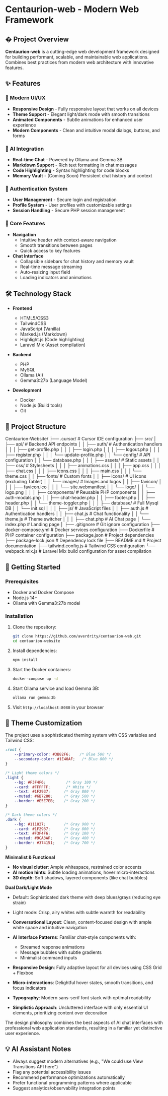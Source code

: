 # Centaurion-web - Modern Web Framework

## � Project Overview
**Centaurion-web** is a cutting-edge web development framework designed for building performant, scalable, and maintainable web applications. Combines best practices from modern web architecture with innovative features.

## ✨ Features

### 🎨 Modern UI/UX
- **Responsive Design** - Fully responsive layout that works on all devices
- **Theme Support** - Elegant light/dark mode with smooth transitions
- **Animated Components** - Subtle animations for enhanced user experience
- **Modern Components** - Clean and intuitive modal dialogs, buttons, and forms

### 🤖 AI Integration
- **Real-time Chat** - Powered by Ollama and Gemma 3B
- **Markdown Support** - Rich text formatting in chat messages
- **Code Highlighting** - Syntax highlighting for code blocks
- **Memory Vault** - (Coming Soon) Persistent chat history and context

### 🔐 Authentication System
- **User Management** - Secure login and registration
- **Profile System** - User profiles with customizable settings
- **Session Handling** - Secure PHP session management

### 🎯 Core Features
- **Navigation**
  - Intuitive header with context-aware navigation
  - Smooth transitions between pages
  - Quick access to key features
- **Chat Interface**
  - Collapsible sidebars for chat history and memory vault
  - Real-time message streaming
  - Auto-resizing input field
  - Loading indicators and animations

## 🛠️ Technology Stack
- **Frontend**
  - HTML5/CSS3
  - TailwindCSS
  - JavaScript (Vanilla)
  - Marked.js (Markdown)
  - Highlight.js (Code highlighting)
  - Laravel Mix (Asset compilation)

- **Backend**
  - PHP
  - MySQL
  - Ollama (AI)
  - Gemma3:27b (Language Model)

- **Development**
  - Docker
  - Node.js (Build tools)
  - Git

## 📂 Project Structure
Centaurion-Website/
├── .cursor/                # Cursor IDE configuration
├── src/
│   ├── api/               # Backend API endpoints
│   │   ├── auth/         # Authentication handlers
│   │   │   ├── get-profile.php
│   │   │   ├── login.php
│   │   │   ├── logout.php
│   │   │   ├── register.php
│   │   │   └── update-profile.php
│   │   └── config/       # API configuration
│   │       └── database.php
│   │
│   ├── assets/           # Static assets
│   │   ├── css/         # Stylesheets
│   │   │   ├── animations.css
│   │   │   ├── app.css
│   │   │   ├── chat.css
│   │   │   ├── icons.css
│   │   │   ├── main.css
│   │   │   └── theme.css
│   │   ├── fonts/       # Custom fonts
│   │   ├── icons/       # UI icons (excluding Tabler)
│   │   └── images/      # Images and logos
│   │       ├── favicon/
│   │       │   ├── favicon.ico
│   │       │   └── site.webmanifest
│   │       └── logo/
│   │           └── logo.png
│   │
│   ├── components/       # Reusable PHP components
│   │   ├── auth-modals.php
│   │   ├── chat-header.php
│   │   ├── footer.php
│   │   ├── header.php
│   │   └── theme-toggler.php
│   │
│   ├── database/        # Full Mysql DB
│   │   └── init.sql
│   │
│   ├── js/             # JavaScript files
│   │   ├── auth.js     # Authentication handlers
│   │   ├── chat.js     # Chat functionality
│   │   └── theme.js    # Theme switcher
│   │
│   ├── chat.php        # AI Chat page
│   └── index.php       # Landing page
│
├── .gitignore          # Git ignore configuration
├── docker-compose.yml  # Docker services configuration
├── Dockerfile         # PHP container configuration
├── package.json      # Project dependencies
├── package-lock.json # Dependency lock file
├── README.md        # Project documentation
├── tailwind.config.js # Tailwind CSS configuration
└── webpack.mix.js    # Laravel Mix build configuration for asset compilation

## 🚀 Getting Started

### Prerequisites
- Docker and Docker Compose
- Node.js 14+
- Ollama with Gemma3:27b model

### Installation
1. Clone the repository:
   ```bash
   git clone https://github.com/averdrity/centaurion-web.git
   cd centaurion-website
   ```

2. Install dependencies:
   ```bash
   npm install
   ```

3. Start the Docker containers:
   ```bash
   docker-compose up -d
   ```

4. Start Ollama service and load Gemma 3B:
   ```bash
   ollama run gemma:3b
   ```

5. Visit `http://localhost:8080` in your browser


## 🎨 Theme Customization
The project uses a sophisticated theming system with CSS variables and Tailwind CSS:

```css
:root {
    --primary-color: #3B82F6;    /* Blue 500 */
    --secondary-color: #1E40AF;   /* Blue 800 */
}

/* Light theme colors */
.light {
    --bg: #F3F4F6;         /* Gray 100 */
    --card: #FFFFFF;       /* White */
    --text: #1F2937;      /* Gray 800 */
    --muted: #6B7280;     /* Gray 500 */
    --border: #E5E7EB;    /* Gray 200 */
}

/* Dark theme colors */
.dark {
    --bg: #111827;        /* Gray 900 */
    --card: #1F2937;      /* Gray 800 */
    --text: #F3F4F6;      /* Gray 100 */
    --muted: #9CA3AF;     /* Gray 400 */
    --border: #374151;    /* Gray 700 */
}
```

**Minimalist & Functional**  
- **No visual clutter**: Ample whitespace, restrained color accents  
- **AI motion hints**: Subtle loading animations, hover micro-interactions  
- **3D depth**: Soft shadows, layered components (like chat bubbles) 

**Dual Dark/Light Mode**
- Default: Sophisticated dark theme with deep blues/grays (reducing eye strain)  
- Light mode: Crisp, airy whites with subtle warmth for readability

- **Conversational Layout**: Clean, content-focused design with ample white space and intuitive navigation
- **AI Interface Patterns**: Familiar chat-style components with:
  - Streamed response animations
  - Message bubbles with subtle gradients
  - Minimalist command inputs
- **Responsive Design**: Fully adaptive layout for all devices using CSS Grid + Flexbox
- **Micro-interactions**: Delightful hover states, smooth transitions, and focus indicators
- **Typography**: Modern sans-serif font stack with optimal readability
- **Simplistic Approach**: Uncluttered interface with only essential UI elements, prioritizing content over decoration

The design philosophy combines the best aspects of AI chat interfaces with professional web application standards, resulting in a familiar yet distinctive user experience.


## 💡 AI Assistant Notes
- Always suggest modern alternatives (e.g., "We could use View Transitions API here")
- Flag any potential accessibility issues
- Recommend performance optimizations automatically
- Prefer functional programming patterns where applicable
- Suggest analytics/observability integration points